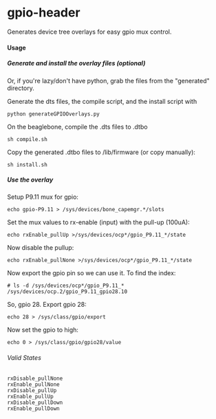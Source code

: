 gpio-header
==========

Generates device tree overlays for easy gpio mux control.

#### Usage

##### Generate and install the overlay files (optional)

Or, if you're lazy/don't have python, grab the files from the "generated" directory.

Generate the dts files, the compile script, and the install script with

    python generateGPIOOverlays.py
    
On the beaglebone, compile the .dts files to .dtbo

    sh compile.sh
    
Copy the generated .dtbo files to /lib/firmware (or copy manually):

    sh install.sh
    
##### Use the overlay

Setup P9.11 mux for gpio:

    echo gpio-P9.11 > /sys/devices/bone_capemgr.*/slots
    
Set the mux values to rx-enable (input) with the pull-up (100uA):

    echo rxEnable_pullUp >/sys/devices/ocp*/gpio_P9.11_*/state
    
Now disable the pullup:

    echo rxEnable_pullNone >/sys/devices/ocp*/gpio_P9.11_*/state
    
Now export the gpio pin so we can use it. To find the index:

    # ls -d /sys/devices/ocp*/gpio_P9.11_*
    /sys/devices/ocp.2/gpio_P9.11_gpio28.10
    
So, gpio 28. Export gpio 28:

    echo 28 > /sys/class/gpio/export

Now set the gpio to high:

    echo 0 > /sys/class/gpio/gpio28/value

    
###### Valid States

    rxDisable_pullNone
    rxEnable_pullNone
    rxDisable_pullUp
    rxEnable_pullUp
    rxDisable_pullDown
    rxEnable_pullDown
